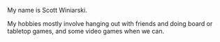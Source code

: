 My name is Scott Winiarski.

My hobbies mostly involve hanging out with friends and doing board or tabletop games, and some video games when we can.
